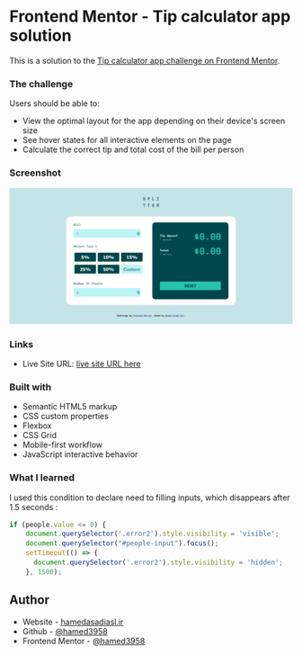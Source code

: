 # Frontend Mentor - Tip calculator app solution

This is a solution to the [Tip calculator app challenge on Frontend Mentor](https://www.frontendmentor.io/challenges/tip-calculator-app-ugJNGbJUX).

### The challenge
Users should be able to:
- View the optimal layout for the app depending on their device's screen size
- See hover states for all interactive elements on the page
- Calculate the correct tip and total cost of the bill per person

### Screenshot
![Tip Calculator App](<images/ScreenshotTipCalculatorApp(HAA).png>)

### Links
- Live Site URL: [live site URL here](https://hamed3958.github.io/tip-calculator-app/)

### Built with
- Semantic HTML5 markup
- CSS custom properties
- Flexbox
- CSS Grid
- Mobile-first workflow
- JavaScript interactive behavior

### What I learned
I used this condition to declare need to filling inputs, which disappears after 1.5 seconds :

```js
if (people.value <= 0) {
    document.querySelector('.error2').style.visibility = 'visible';
    document.querySelector("#people-input").focus();
    setTimeout(() => {
      document.querySelector('.error2').style.visibility = 'hidden';
    }, 1500);
```

## Author
- Website - [hamedasadiasl.ir](http://hamedasadiasl.ir/)
- Github - [@hamed3958](https://github.com/hamed3958)
- Frontend Mentor - [@hamed3958](https://www.frontendmentor.io/profile/hamed3958)
